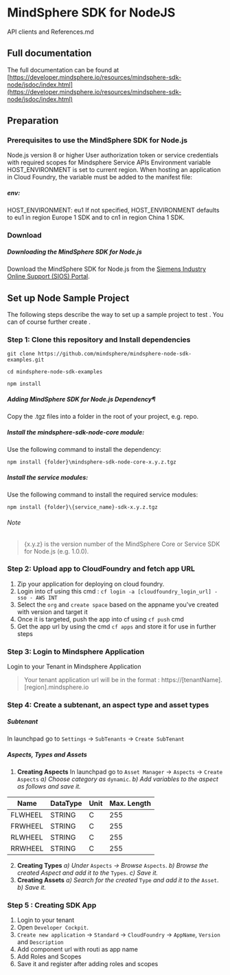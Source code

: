 # MindSphere SDK for NodeJS # 
API clients and References.md

## Full documentation

The full documentation can be found at [https://developer.mindsphere.io/resources/mindsphere-sdk-node/jsdoc/index.html](https://developer.mindsphere.io/resources/mindsphere-sdk-node/jsdoc/index.html)

## Preparation
### Prerequisites to use the MindSphere SDK for Node.js ###
Node.js version 8 or higher
User authorization token or service credentials with required scopes for Mindsphere Service APIs
Environment variable HOST_ENVIRONMENT is set to current region. When hosting an application in Cloud Foundry, the variable must be added to the manifest file:


##### env:
  HOST_ENVIRONMENT: eu1
If not specified, HOST_ENVIRONMENT defaults to eu1 in region Europe 1 SDK and to cn1 in region China 1 SDK.

### Download
##### Downloading the MindSphere SDK for Node.js
Download the MindSphere SDK for Node.js from the [Siemens Industry Online Support (SIOS) Portal](https://support.industry.siemens.com/cs/document/109757603/mindsphere-sdk-for-java-and-node-js?dti=0&lc=en-US).

## Set up Node Sample Project

The following steps describe the way to set up a sample project to test . You can of course further create .

### Step 1: Clone this repository and Install dependencies
```
git clone https://github.com/mindsphere/mindsphere-node-sdk-examples.git
```
```
cd mindsphere-node-sdk-examples
```
```
npm install
```
##### Adding MindSphere SDK for Node.js Dependency¶
Copy the .tgz files into a folder in the root of your project, e.g. repo.

##### Install the mindsphere-sdk-node-core module:
Use the following command to install the dependency:
~~~
npm install {folder}\mindsphere-sdk-node-core-x.y.z.tgz
~~~
##### Install the service modules:
Use the following command to install the required service modules:
~~~
npm install {folder}\{service_name}-sdk-x.y.z.tgz
~~~
###### Note
> {x.y.z} is the version number of the MindSphere Core or Service SDK for Node.js (e.g. 1.0.0).

### Step 2: Upload app to CloudFoundry and fetch app URL
1. Zip your application for deploying on cloud foundry.
2. Login into cf using this cmd  : `cf login -a [cloudfoundry_login_url] -sso - AWS INT`
3. Select the `org` and `create space` based on the appname you've created with version and target it
4. Once it is targeted, push the app into cf using `cf push` cmd
5. Get the app url by using the cmd `cf apps` and store it for use in further steps

### Step 3: Login to Mindsphere Application
Login to your Tenant in Mindsphere Application
> Your tenant application url will be in the format : https://[tenantName].[region].mindsphere.io

### Step 4: Create a subtenant, an aspect type and asset types
##### Subtenant
In launchpad go to `Settings` -> `SubTenants` -> `Create SubTenant`
##### Aspects, Types and Assets
1. **Creating Aspects**
In launchpad go to `Asset Manager` -> `Aspects` -> `Create Aspects`
*a)   Choose category as* `dynamic`.
*b)  Add variables to the aspect as follows and save it.*

| Name | DataType | Unit | Max. Length |
|--------------|--------------|--------------|--------------|
| FLWHEEL | STRING | C | 255 |
| FRWHEEL | STRING | C | 255 |
| RLWHEEL | STRING | C | 255 |
| RRWHEEL | STRING | C | 255 |
2. **Creating Types**
*a) Under* `Aspects` *-> Browse* `Aspects`.
*b) Browse the created Aspect and add it to the* `Types`.
*c) Save it.*
3. **Creating Assets**
*a)  Search for the created* `Type` *and add it to the* `Asset`.
*b) Save it.*

### Step 5 : Creating SDK App
1. Login to your tenant
2. Open `Developer Cockpit`.
3. `Create new application` -> `Standard` -> `CloudFoundry` -> `AppName`, `Version` and `Description`
4. Add component url with routi as app name
5. Add Roles and Scopes
6. Save it and register after adding roles and scopes